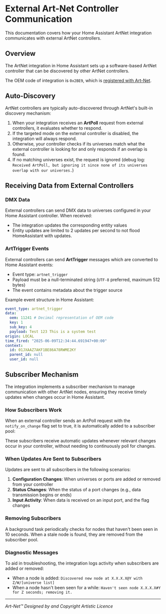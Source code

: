 # External Art-Net Controller Communication

This documentation covers how your Home Assistant ArtNet integration communicates with external ArtNet controllers.

## Overview

The ArtNet integration in Home Assistant sets up a software-based ArtNet controller that can be discovered by other ArtNet controllers.

The OEM code of integration is `0x2BE9`, which is [registered with Art-Net](https://art-net.org.uk/oem-code-zone/). 

## Auto-Discovery

ArtNet controllers are typically auto-discovered through ArtNet's built-in discovery mechanism:

1. When your integration receives an **ArtPoll** request from external controllers, it evaluates whether to respond.
2. If the targeted mode on the external controller is disabled, the integration will always respond.
3. Otherwise, your controller checks if its universes match what the external controller is looking for and only responds if an overlap is found.
4. If no matching universes exist, the request is ignored (debug log: `Received ArtPoll, but ignoring it since none of its universes overlap with our universes.`)

## Receiving Data from External Controllers

### DMX Data

External controllers can send DMX data to universes configured in your Home Assistant controller. When received:

- The integration updates the corresponding entity values
- Entity updates are limited to 2 updates per second to not flood HomeAssistant with updates.

### ArtTrigger Events

External controllers can send **ArtTrigger** messages which are converted to Home Assistant events:

- Event type: `artnet_trigger`
- Payload must be a null-terminated string (`UTF-8` preferred, maximum 512 bytes)
- The event contains metadata about the trigger source

Example event structure in Home Assistant:

```yaml
event_type: artnet_trigger
data:
  oem: 11241 # Decimal representation of OEM code
  key: 1
  sub_key: 4
  payload: Test 123 This is a system test
origin: LOCAL
time_fired: "2025-06-09T12:34:44.691947+00:00"
context:
  id: 01JXAAZ7AKF1BE86A78RWME2KY
  parent_id: null
  user_id: null
```

## Subscriber Mechanism

The integration implements a subscriber mechanism to manage communication with other ArtNet nodes, ensuring they receive timely updates when changes occur in Home Assistant.

### How Subscribers Work

When an external controller sends an ArtPoll request with the `notify_on_change` flag set to true, it is automatically added to a subscriber pool:

These subscribers receive automatic updates whenever relevant changes occur in your controller, without needing to continuously poll for changes.

### When Updates Are Sent to Subscribers

Updates are sent to all subscribers in the following scenarios:

1. **Configuration Changes**: When universes or ports are added or removed from your controller
2. **Status Changes**: When the status of a port changes (e.g., data transmission begins or ends)
3. **Input Activity**: When data is received on an input port, and the flag changes

### Removing Subscribers

A background task periodically checks for nodes that haven't been seen in 10 seconds.
When a stale node is found, they are removed from the subscriber pool.

### Diagnostic Messages

To aid in troubleshooting, the integration logs activity when subscribers are added or removed:

- When a node is added: `Discovered new node at X.X.X.X@Y with Z/W/[universe list]`
- When a node hasn't been seen for a while: `Haven't seen node X.X.X.X#Y for Z seconds; removing it.`

---

*Art-Net™ Designed by and Copyright Artistic Licence*